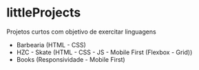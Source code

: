 # littleProjects
Projetos curtos com objetivo de exercitar linguagens

- Barbearia (HTML - CSS)
- HZC - Skate (HTML - CSS - JS - Mobile First (Flexbox - Grid))
- Books (Responsividade - Mobile First)
